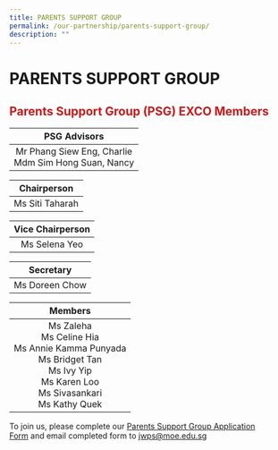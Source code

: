```yaml
---
title: PARENTS SUPPORT GROUP
permalink: /our-partnership/parents-support-group/
description: ""
---
```


# PARENTS SUPPORT GROUP
## <span style = "color: #c81b1b"> <b>Parents Support Group (PSG) EXCO Members</b> </span>

|                      PSG Advisors                      |
|:------------------------------------------------------:|
| Mr Phang Siew Eng, Charlie<br>Mdm Sim Hong Suan, Nancy |

|   Chairperson   |
|:---------------:|
| Ms Siti Taharah |

| Vice Chairperson |
|:----------------:|
|   Ms Selena Yeo  |

|    Secretary   |
|:--------------:|
| Ms Doreen Chow |

|                                                                 Members                                                                 |
|:---------------------------------------------------------------------------------------------------------------------------------------:|
| Ms Zaleha<br>Ms Celine Hia<br>Ms Annie Kamma Punyada<br>Ms Bridget Tan<br>Ms Ivy Yip<br>Ms Karen Loo<br>Ms Sivasankari<br>Ms Kathy Quek |

To join us, please complete our <a href="/files/JWPS%20Family/PSG%20Form%202022.pdf" target ="_blank" >Parents Support Group Application Form</a> and email completed form to jwps@moe.edu.sg